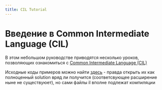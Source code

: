 ```yaml
---
title: CIL Tutorial
---
```


# Введение в Common Intermediate Language (CIL)
В этом небольшом руководстве приводятся несколько уроков, позволяющих ознакомиться с [Common Intermediate Language (CIL)](https://en.wikipedia.org/wiki/Common_Intermediate_Language)

Исходные коды примеров можно найти [здесь](https://github.com/MihailRomanov/cil_tutorial/tree/master/src) - правда открыть их как полноценный solution вряд ли получится (соответсвующее расширение ныне не существуюет), но сами файлы il вполне подлежат компиляции